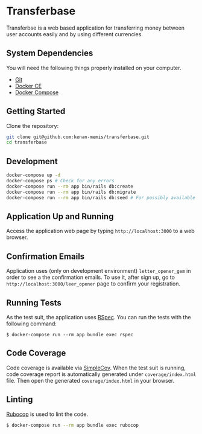 # Transferbase

Transferbse is a web based application for transferring money between user accounts easily and by using different currencies.

## System Dependencies

You will need the following things properly installed on your computer.

* [Git](https://git-scm.com/)
* [Docker CE](https://www.docker.com/community-edition#/download)
* [Docker Compose](https://docs.docker.com/compose/install/)

## Getting Started

Clone the repository:

```bash
git clone git@github.com:kenan-memis/transferbase.git
cd transferbase
```

## Development

```bash
docker-compose up -d
docker-compose ps # Check for any errors
docker-compose run --rm app bin/rails db:create
docker-compose run --rm app bin/rails db:migrate
docker-compose run --rm app bin/rails db:seed # For possibly available seed data
```

## Application Up and Running

Access the application web page by typing `http://localhost:3000` to a web browser.

## Confirmation Emails

Application uses (only on development environment) `letter_opener_gem` in order to see a the confirmation emails.
To use it, after sign up, go to `http://localhost:3000/leer_opener` page to confirm your registration.


## Running Tests
As the test suit, the application uses [RSpec](https://rspec.info/). You can run the tests with the following command:

```
$ docker-compose run --rm app bundle exec rspec
``` 

## Code Coverage

Code coverage is available via [SimpleCov](https://github.com/colszowka/simplecov).
When the test suit is running, code coverage report is automatically generated under `coverage/index.html` file.
Then open the generated `coverage/index.html` in your browser.


## Linting

[Rubocop](https://github.com/bbatsov/rubocop) is used to lint the code.

```bash
$ docker-compose run --rm app bundle exec rubocop
```

